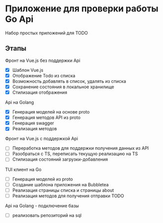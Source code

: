 # Приложение для проверки работы Go Api

Набор простых приложений для TODO

## Этапы

Фронт на Vue.js без поддержки Api

- [x] Шаблон Vue.js
- [x] Отображение Todo из списка
- [x] Возможность добавлять в список, удалять из списка
- [x] Сохранение состояния в локальное хранилище
- [x] Стилизация отображения

Api на Golang

- [x] Генерация моделей на основе proto
- [x] Генерация методов API из proto
- [x] Генерация swagger
- [x] Реализация методов

Фронт на Vue.js с поддержкой Api
- [ ] Переработка методов для поддержки получения данных из API
- [ ] Разобраться с TS, переписать текущую реализацию на TS
- [ ] Стилизация состояний загрузки-добавления

TUI клиент на Go
- [ ] Генерация моделей из proto
- [ ] Создание шаблона приложения на Bubbletea
- [ ] Реализация страницы списка и страницы about
- [ ] Реализация методов для получения отправки TODO

Api на Golang - подключение базы
- [ ] реализовать репозиторий на sql